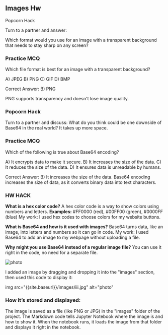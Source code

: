 ## Images Hw


Popcorn Hack

Turn to a partner and answer:

Which format would you use for an image with a transparent background that needs to stay sharp on any screen?


### Practice MCQ 

Which file format is best for an image with a transparent background?

 A) JPEG
 B) PNG
 C) GIF
 D) BMP


Correct Answer: B) PNG

PNG supports transparency and doesn't lose image quality.



### Popcorn Hack

Turn to a partner and discuss: What do you think could be one downside of Base64 in the real world? It takes up more space.


### Practice MCQ


Which of the following is true about Base64 encoding?

 A) It encrypts data to make it secure.
 B) It increases the size of the data.
 C) It reduces the size of the data.
 D) It ensures data is unreadable by humans.

Correct Answer: B) It increases the size of the data.
Base64 encoding increases the size of data, as it converts binary data into text characters.



### HW HACK


**What is a hex color code?**
A hex color code is a way to show colors using numbers and letters.
**Examples:** #FF0000 (red), #00FF00 (green), #0000FF (blue)
My work: I used hex codes to choose colors for my website buttons.

**What is Base64 and how is it used with images?**
Base64 turns data, like an image, into letters and numbers so it can go in code.
My work: I used Base64 to add an image to my webpage without uploading a file.

**Why might you use Base64 instead of a regular image file?**
You can use it right in the code, no need for a separate file.



<img src="{{site.baseurl}}/images/iii.jpg" alt="photo">



I added an image by dragging and dropping it into the "images" section, then used this code to display it:


img src="{{site.baseurl}}/images/iii.jpg" alt="photo"


### How it’s stored and displayed:
The image is saved as a file (like PNG or JPG) in the "images" folder of the project. The Markdown code tells Jupyter Notebook where the image is and how to show it. When the notebook runs, it loads the image from that folder and displays it right in the notebook.
